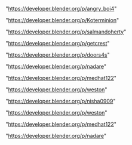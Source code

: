 "https://developer.blender.org/p/angry_boi4"

"https://developer.blender.org/p/Koterminion"

"https://developer.blender.org/p/salmandoherty"

"https://developer.blender.org/p/getcrest"

"https://developer.blender.org/p/doors4s"

"https://developer.blender.org/p/nadare"

"https://developer.blender.org/p/medhat122"

"https://developer.blender.org/p/weston"

 
"https://developer.blender.org/p/nisha0909"


"https://developer.blender.org/p/weston"


"https://developer.blender.org/p/medhat122"


"https://developer.blender.org/p/nadare"


 
